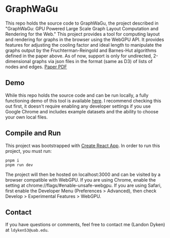 # GraphWaGu

This repo holds the source code to GraphWaGu, the project described in "GraphWaGu: GPU Powered Large Scale Graph Layout
Computation and Rendering for the Web." This project provides a tool for computing layout and rendering for graphs in the browser using the WebGPU API. It provides features for adjusting the cooling factor and ideal length to manipulate the graphs output by the Fruchterman-Reingold and Barnes-Hut algorithms defined in the paper above. As of now, support is only for undirected, 2-dimensional graphs via json files in the format (same as D3) of lists of nodes and edges. [Paper PDF](https://drive.google.com/file/d/16PWup93vFLCWqQexop2IfRyMeQGniLqa/view)

## Demo
While this repo holds the source code and can be run locally, a fully functioning demo of this tool is available [here](https://harp-lab.github.io/GraphWaGu/). I recommend checking this out first, it doesn't require enabling any developer settings if you use Google Chrome and includes example datasets and the ability to choose your own local files.

## Compile and Run

This project was bootstrapped with [Create React App](https://github.com/facebook/create-react-app). In order to run this project, you must run:
```
pnpm i
pnpm run dev
```
The project will then be hosted on localhost:3000 and can be visited by a browser compatible with WebGPU. If you are using Chrome, enable the setting at chrome://flags/#enable-unsafe-webgpu. If you are using Safari, first enable the Developer Menu (Preferences > Advanced), then check Develop > Experimental Features > WebGPU.

## Contact
If you have questions or comments, feel free to contact me (Landon Dyken) at `ldyken53@uab.edu`.